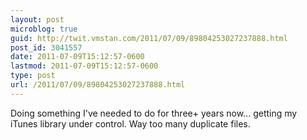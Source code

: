 ```yaml
---
layout: post
microblog: true
guid: http://twit.vmstan.com/2011/07/09/89804253027237888.html
post_id: 3041557
date: 2011-07-09T15:12:57-0600
lastmod: 2011-07-09T15:12:57-0600
type: post
url: /2011/07/09/89804253027237888.html
---
```

Doing something I've needed to do for three+ years now... getting my iTunes library under control. Way too many duplicate files.
